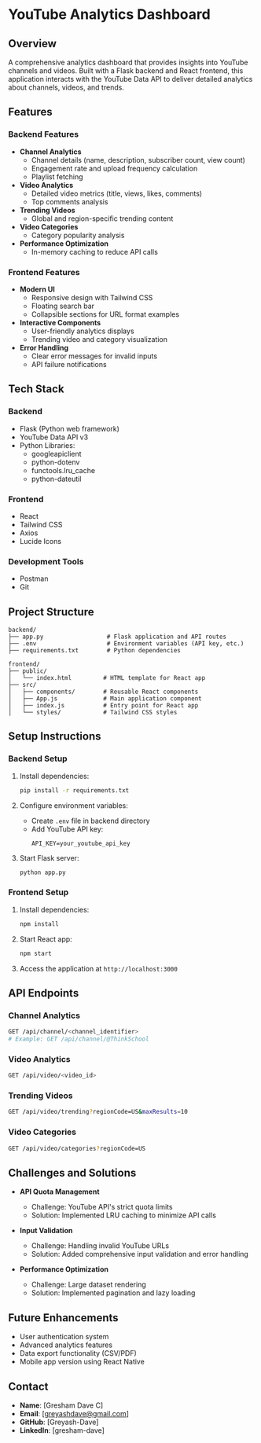 # YouTube Analytics Dashboard

## Overview
A comprehensive analytics dashboard that provides insights into YouTube channels and videos. Built with a Flask backend and React frontend, this application interacts with the YouTube Data API to deliver detailed analytics about channels, videos, and trends.

## Features

### Backend Features
- **Channel Analytics**
  - Channel details (name, description, subscriber count, view count)
  - Engagement rate and upload frequency calculation
  - Playlist fetching
- **Video Analytics**
  - Detailed video metrics (title, views, likes, comments)
  - Top comments analysis
- **Trending Videos**
  - Global and region-specific trending content
- **Video Categories**
  - Category popularity analysis
- **Performance Optimization**
  - In-memory caching to reduce API calls

### Frontend Features
- **Modern UI**
  - Responsive design with Tailwind CSS
  - Floating search bar
  - Collapsible sections for URL format examples
- **Interactive Components**
  - User-friendly analytics displays
  - Trending video and category visualization
- **Error Handling**
  - Clear error messages for invalid inputs
  - API failure notifications

## Tech Stack

### Backend
- Flask (Python web framework)
- YouTube Data API v3
- Python Libraries:
  - googleapiclient
  - python-dotenv
  - functools.lru_cache
  - python-dateutil

### Frontend
- React
- Tailwind CSS
- Axios
- Lucide Icons

### Development Tools
- Postman
- Git

## Project Structure

```
backend/
├── app.py                  # Flask application and API routes
├── .env                    # Environment variables (API key, etc.)
├── requirements.txt        # Python dependencies

frontend/
├── public/
│   └── index.html         # HTML template for React app
├── src/
│   ├── components/        # Reusable React components
│   ├── App.js             # Main application component
│   ├── index.js           # Entry point for React app
│   └── styles/            # Tailwind CSS styles
```

## Setup Instructions

### Backend Setup
1. Install dependencies:
   ```bash
   pip install -r requirements.txt
   ```

2. Configure environment variables:
   - Create `.env` file in backend directory
   - Add YouTube API key:
     ```
     API_KEY=your_youtube_api_key
     ```

3. Start Flask server:
   ```bash
   python app.py
   ```

### Frontend Setup
1. Install dependencies:
   ```bash
   npm install
   ```

2. Start React app:
   ```bash
   npm start
   ```

3. Access the application at `http://localhost:3000`

## API Endpoints

### Channel Analytics
```bash
GET /api/channel/<channel_identifier>
# Example: GET /api/channel/@ThinkSchool
```

### Video Analytics
```bash
GET /api/video/<video_id>
```

### Trending Videos
```bash
GET /api/video/trending?regionCode=US&maxResults=10
```

### Video Categories
```bash
GET /api/video/categories?regionCode=US
```

## Challenges and Solutions

- **API Quota Management**
  - Challenge: YouTube API's strict quota limits
  - Solution: Implemented LRU caching to minimize API calls

- **Input Validation**
  - Challenge: Handling invalid YouTube URLs
  - Solution: Added comprehensive input validation and error handling

- **Performance Optimization**
  - Challenge: Large dataset rendering
  - Solution: Implemented pagination and lazy loading

## Future Enhancements

- User authentication system
- Advanced analytics features
- Data export functionality (CSV/PDF)
- Mobile app version using React Native

## Contact

- **Name**: [Gresham Dave C]
- **Email**: [greyashdave@gmail.com]
- **GitHub**: [Greyash-Dave]
- **LinkedIn**: [gresham-dave]
